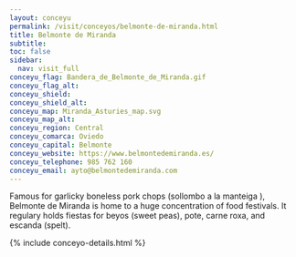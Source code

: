 ```yaml
---
layout: conceyu
permalink: /visit/conceyos/belmonte-de-miranda.html
title: Belmonte de Miranda
subtitle: 
toc: false
sidebar:
  nav: visit_full
conceyu_flag: Bandera_de_Belmonte_de_Miranda.gif
conceyu_flag_alt:
conceyu_shield:
conceyu_shield_alt:
conceyu_map: Miranda_Asturies_map.svg
conceyu_map_alt: 
conceyu_region: Central
conceyu_comarca: Oviedo
conceyu_capital: Belmonte
conceyu_website: https://www.belmontedemiranda.es/
conceyu_telephone: 985 762 160
conceyu_email: ayto@belmontedemiranda.com
---
```


Famous for garlicky boneless pork chops (sollombo a la manteiga ), Belmonte de Miranda is home to a huge concentration of food festivals. It regulary holds fiestas for beyos (sweet peas), pote, carne roxa, and escanda (spelt). 

{% include conceyo-details.html %}